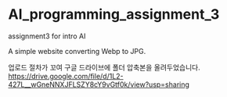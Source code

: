 # AI_programming_assignment_3
assignment3 for intro AI

A simple website converting Webp to JPG.

업로드 절차가 꼬여 구글 드라이브에 폴더 압축본을 올려두었습니다.
https://drive.google.com/file/d/1L2-427L__wGneNNXJFLSZY8cY9vGtf0k/view?usp=sharing
